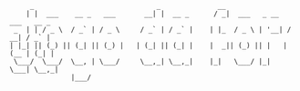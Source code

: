          _                              _              __                           
        | |  ___    __ _   ___       __| |  __ _      / _|  ___   _ __   ___   __ _ 
     _  | | / _ \  / _` | / _ \     / _` | / _` |    | |_  / _ \ | '__| / __| / _` |
    | |_| || (_) || (_| || (_) |   | (_| || (_| |    |  _|| (_) || |   | (__ | (_| |
     \___/  \___/  \__, | \___/     \__,_| \__,_|    |_|   \___/ |_|    \___| \__,_|
                   |___/                                                            
                                                         
